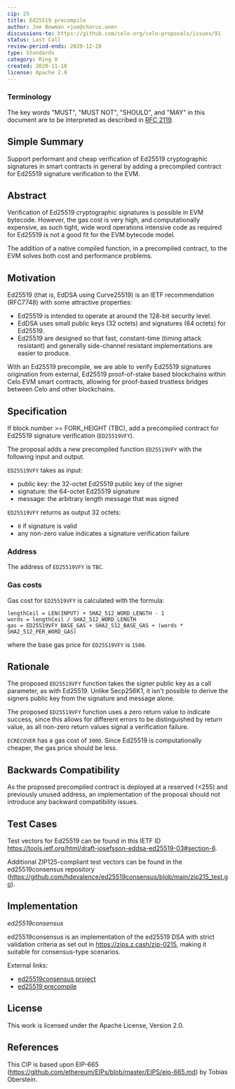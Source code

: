 ```yaml
---
cip: 25
title: Ed25519 precompile
author: Joe Bowman <joe@chorus.one>
discussions-to: https://github.com/celo-org/celo-proposals/issues/91
status: Last Call
review-period-ends: 2020-12-28
type: Standards
category: Ring 0
created: 2020-11-18
license: Apache 2.0
---
```


### Terminology

The key words "MUST", "MUST NOT", "SHOULD", and "MAY" in this document are to be interpreted as described in 
[RFC 2119](https://www.rfc-editor.org/rfc/rfc2119.html).


## Simple Summary

Support performant and cheap verification of Ed25519 cryptographic signatures in smart contracts in general by adding a precompiled contract for Ed25519 signature verification to the EVM.

## Abstract

Verification of Ed25519 cryptographic signatures is possible in EVM bytecode. However, the gas cost is very high, and computationally expensive, as such tight, wide word operations intensive code as required for Ed25519 is not a good fit for the EVM bytecode model.

The addition of a native compiled function, in a precompiled contract, to the EVM solves both cost and performance problems.

## Motivation

Ed25519 (that is, EdDSA using Curve25519) is an IETF recommendation (RFC7748) with some attractive properties:

- Ed25519 is intended to operate at around the 128-bit security level.
- EdDSA uses small public keys (32 octets) and signatures (64 octets) for Ed25519.
- Ed25519 are designed so that fast, constant-time (timing attack resistant) and generally side-channel resistant implementations are easier to produce.

With an Ed25519 precompile, we are able to verify Ed25519 signatures origination from external, Ed25519 proof-of-stake based blockchains within Celo EVM smart contracts, allowing for proof-based trustless bridges between Celo and other blockchains.

## Specification

If block.number >= FORK_HEIGHT (TBC), add a precompiled contract for Ed25519 signature verification (`ED25519VFY`).

The proposal adds a new precompiled function `ED25519VFY` with the following input and output.

`ED25519VFY` takes as input:

- public key: the 32-octet Ed25519 public key of the signer
- signature: the 64-octet Ed25519 signature
- message: the arbitrary length message that was signed

`ED25519VFY` returns as output 32 octets:

- `0` if signature is valid
- any non-zero value indicates a signature verification failure

### Address
The address of `ED25519VFY` is `TBC`.

### Gas costs
Gas cost for `ED25519VFY` is calculated with the formula:
```
lengthCeil = LEN(INPUT) + SHA2_512_WORD_LENGTH - 1
words = lengthCeil / SHA2_512_WORD_LENGTH
gas = ED25519VFY_BASE_GAS + SHA2_512_BASE_GAS + (words * SHA2_512_PER_WORD_GAS)
```

where the base gas price for `ED25519VFY` is `1500`.

## Rationale
The proposed `ED25519VFY` function takes the signer public key as a call parameter, as with Ed25519. Unlike Secp256K1, it isn't possible to derive the signers public key from the signature and message alone.

The proposed `ED25519VFY` function uses a zero return value to indicate success, since this allows for different errors to be distinguished by return value, as all non-zero return values signal a verification failure.

`ECRECOVER` has a gas cost of `3000`. Since Ed25519 is computationally cheaper, the gas price should be less.

## Backwards Compatibility
As the proposed precompiled contract is deployed at a reserved (<255) and previously unused address, an implementation of the proposal should not introduce any backward compatibility issues.

## Test Cases
Test vectors for Ed25519 can be found in this IETF ID https://tools.ietf.org/html/draft-josefsson-eddsa-ed25519-03#section-6.

Additional ZIP125-compliant test vectors can be found in the ed25519consensus repository (https://github.com/hdevalence/ed25519consensus/blob/main/zip215_test.go).

## Implementation

*ed25519consensus*

ed25519consensus is an implementation of the ed25519 DSA with strict validation criteria as set out in https://zips.z.cash/zip-0215, making it suitable for consensus-type scenarios.

External links:
* [ed25519consensus project](https://github.com/hdevalence/ed25519consensus)
* [ed25519 precompile](https://github.com/celo-org/celo-blockchain/pull/1256)

## License
This work is licensed under the Apache License, Version 2.0.

## References

This CIP is based upon EIP-665 (https://github.com/ethereum/EIPs/blob/master/EIPS/eip-665.md) by Tobias Oberstein.
